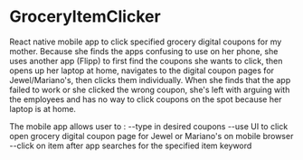# GroceryItemClicker
React native mobile app to click specified grocery digital coupons for my mother. Because she finds the apps confusing to use on her phone, she uses another app (Flipp) to first find the coupons she wants to click, then opens up her laptop at home, navigates to the digital coupon pages for Jewel/Mariano's, then clicks them individually. When she finds that the app failed to work or she clicked the wrong coupon, she's left with arguing with the employees and has no way to click coupons on the spot because her laptop is at home.

The mobile app allows user to :
--type in desired coupons
--use UI to click open grocery digital coupon page for Jewel or Mariano's on mobile browser
--click on item after app searches for the specified item keyword

